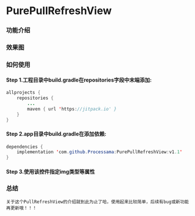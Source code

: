 # PurePullRefreshView
### 功能介绍
### 效果图
### 如何使用
  #### Step 1.工程目录中build.gradle在repositories字段中末端添加:
```java
allprojects {
    repositories {
		...
		maven { url 'https://jitpack.io' }
	}
}
```
  #### Step 2.app目录中build.gradle在添加依赖:
```java
dependencies {
    implementation 'com.github.Processama:PurePullRefreshView:v1.1'
}
```
  #### Step 3.使用该控件指定img类型等属性
### 总结
    关于这个PullRefreshView的介绍就到此为止了哈，使用起来比较简单，后续有bug或新功能再更新哦！！！
